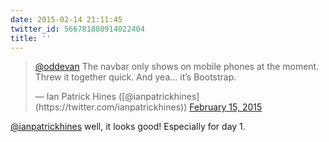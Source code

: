 ```yaml
---
date: 2015-02-14 21:11:45
twitter_id: 566781880914022404
title: ''
---
```


<blockquote class="twitter-tweet"><p lang="en" dir="ltr"><a href="https://twitter.com/oddEvan?ref_src=twsrc%5Etfw">@oddevan</a> The navbar only shows on mobile phones at the moment. Threw it together quick. And yea… it’s Bootstrap.</p>&mdash; Ian Patrick Hines ([@ianpatrickhines](https://twitter.com/ianpatrickhines)) <a href="https://twitter.com/ianpatrickhines/status/566781739511861248?ref_src=twsrc%5Etfw">February 15, 2015</a></blockquote>
<script async src="https://platform.twitter.com/widgets.js" charset="utf-8"></script>

[@ianpatrickhines](https://twitter.com/ianpatrickhines) well, it looks good! Especially for day 1.

